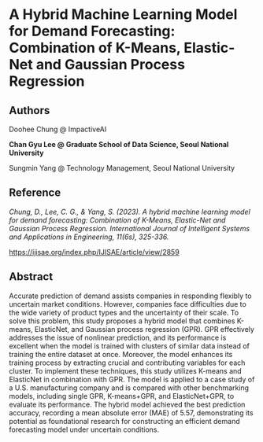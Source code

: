 # A Hybrid Machine Learning Model for Demand Forecasting: Combination of K-Means, Elastic-Net and Gaussian Process Regression

## Authors
Doohee Chung @ ImpactiveAI

**Chan Gyu Lee @ Graduate School of Data Science, Seoul National University**

Sungmin Yang @ Technology Management, Seoul National University

## Reference
*Chung, D., Lee, C. G., & Yang, S. (2023). A hybrid machine learning model for demand forecasting: Combination of K-Means, Elastic-Net and Gaussian Process Regression. International Journal of Intelligent Systems and Applications in Engineering, 11(6s), 325-336.*

https://ijisae.org/index.php/IJISAE/article/view/2859

## Abstract
Accurate prediction of demand assists companies in responding flexibly to uncertain market conditions. However, companies face difficulties due to the wide variety of product types and the uncertainty of their scale. To solve this problem, this study proposes a hybrid model that combines K-means, ElasticNet, and Gaussian process regression (GPR). GPR effectively addresses the issue of nonlinear prediction, and its performance is excellent when the model is trained with clusters of similar data instead of training the entire dataset at once. Moreover, the model enhances its training process by extracting crucial and contributing variables for each cluster. To implement these techniques, this study utilizes K-means and ElasticNet in combination with GPR. The model is applied to a case study of a U.S. manufacturing company and is compared with other benchmarking models, including single GPR, K-means+GPR, and ElasticNet+GPR, to evaluate its performance. The hybrid model achieved the best prediction accuracy, recording a mean absolute error (MAE) of 5.57, demonstrating its potential as foundational research for constructing an efficient demand forecasting model under uncertain conditions.
